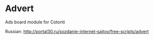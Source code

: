 # Advert
Ads board module for Cotonti

Russian: http://portal30.ru/sozdanie-internet-sajtov/free-scripts/advert